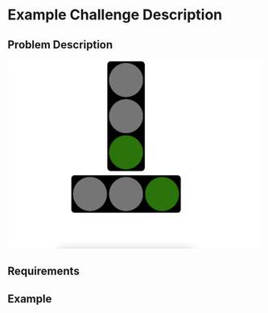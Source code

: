 # Example Challenge Description

## Problem Description

![File Tree Demo](solutions/react-ts/public/images/demo.png)

## Requirements

## Example